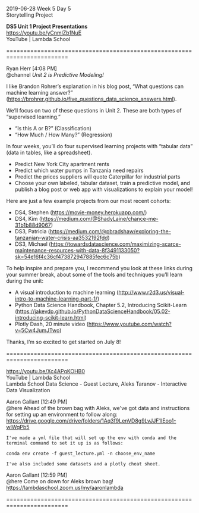 

2019-06-28 Week 5 Day 5  
Storytelling Project  

**DS5 Unit 1 Project Presentations**   
https://youtu.be/yCnmlZb1NuE  
YouTube | Lambda School  

========================================================================

Ryan Herr [4:08 PM]  
@channel *Unit 2 is Predictive Modeling!*  

I like Brandon Rohrer’s explanation in his blog post, “What questions can machine learning answer?” (https://brohrer.github.io/five_questions_data_science_answers.html).

We’ll focus on two of these questions in Unit 2. These are both types of “supervised learning.”  
- “Is this A or B?” (Classification)  
- “How Much / How Many?” (Regression)  

In four weeks, you’ll do four supervised learning projects with “tabular data” (data in tables, like a spreadsheet).  
- Predict New York City apartment rents  
- Predict which water pumps in Tanzania need repairs  
- Predict the prices suppliers will quote Caterpillar for industrial parts  
- Choose your own labeled, tabular dataset, train a predictive model, and publish a blog post or web app with visualizations to explain your model!

Here are just a few example projects from our most recent cohorts:  
- DS4, Stephen (https://movie-money.herokuapp.com/)  
- DS4, Kim (https://medium.com/@ShadyLaine/chance-me-31b1b88d9067)  
- DS3, Patricia (https://medium.com/@pbradshaw/exploring-the-tanzanian-water-crisis-aa3532192fdd)  
- DS3, Michael (https://towardsdatascience.com/maximizing-scarce-maintenance-resources-with-data-8f3491133050?sk=54e16f4c36cf473872947885fec6c75b)

To help inspire and prepare you, I recommend you look at these links during your summer break, about some of the tools and techniques you’ll learn during the unit:

- A visual introduction to machine learning (http://www.r2d3.us/visual-intro-to-machine-learning-part-1/)  
- Python Data Science Handbook, Chapter 5.2, Introducing Scikit-Learn  
(https://jakevdp.github.io/PythonDataScienceHandbook/05.02-introducing-scikit-learn.html)  
- Plotly Dash, 20 minute video (https://www.youtube.com/watch?v=5Cw4JumJTwo)  

Thanks, I’m so excited to get started on July 8!  

========================================================================

https://youtu.be/Xc4APqKOHB0  
YouTube | Lambda School  
Lambda School Data Science - Guest Lecture, Aleks Taranov - Interactive Data Visualization  

Aaron Gallant [12:49 PM]    
@here Ahead of the brown bag with Aleks, we've got data and instructions for setting up an environment to follow along: https://drive.google.com/drive/folders/1Aq3f9LenVD8g9LvJJF1IEoo1-wlWqPb5

```
I've made a yml file that will set up the env with conda and the terminal command to set it up is as follows:

conda env create -f guest_lecture.yml -n choose_env_name

I've also included some datasets and a plotly cheat sheet.
```   
  
Aaron Gallant [12:59 PM]  
@here Come on down for Aleks brown bag! https://lambdaschool.zoom.us/my/aaronlambda

========================================================================
